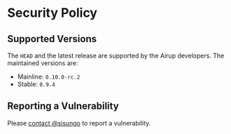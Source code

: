 # Security Policy

## Supported Versions
The `HEAD` and the latest release are supported by the Airup developers. The maintained versions are:
 - Mainline: `0.10.0-rc.2`
 - Stable: `0.9.4`

## Reporting a Vulnerability
Please [contact @sisungo](mailto:sisungo@icloud.com) to report a vulnerability.
